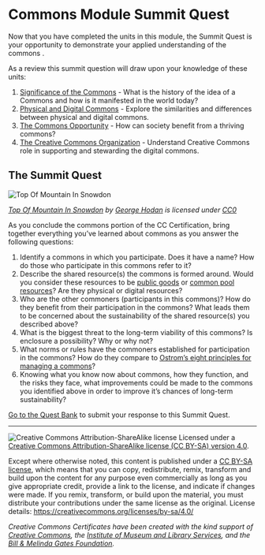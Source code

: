 # Commons Module Summit Quest

Now that you have completed the units in this module, the Summit Quest is your opportunity to demonstrate your applied understanding of the commons .

As a review this summit question will draw upon your knowledge of these units:


1. [Significance of the Commons](significance.md) - What is the history of the idea of a Commons and how is it manifested in the world today?
2. [Physical and Digital Commons](physical-digital.md) - Explore the similarities and differences between physical and digital commons.
3. [The Commons Opportunity](opportunity.md) - How can society benefit from a thriving commons?
4. [The Creative Commons Organization](creative-commons.md) - Understand Creative Commons role in supporting and stewarding the digital commons.

## The Summit Quest

![Top Of Mountain In Snowdon](https://github.com/creativecommons/cc-cert-core/blob/master/images/commons/top-of-mountain.jpg "Top Of Mountain In Snowdon")

*[Top Of Mountain In Snowdon](http://www.publicdomainpictures.net/view-image.php?image=187253) by [George Hodan](http://www.publicdomainpictures.net/browse-author.php?a=8245) is licensed under [CC0](http://creativecommons.org/publicdomain/zero/1.0/)*

As you conclude the commons portion of the CC Certification, bring together everything you’ve learned about commons as you answer the following questions:

1. Identify a commons in which you participate. Does it have a name? How do those who participate in this commons refer to it?
2. Describe the shared resource(s) the commons is formed around. Would you consider these resources to be [public goods](https://en.wikipedia.org/wiki/Public_good) or [common pool resources](https://en.wikipedia.org/wiki/Common-pool_resource)? Are they physical or digital resources?
3. Who are the other commoners (participants in this commons)? How do they benefit from their participation in the commons? What leads them to be concerned about the sustainability of the shared resource(s) you described above?
4. What is the biggest threat to the long-term viability of this commons? Is enclosure a possibility? Why or why not?
5. What norms or rules have the commoners established for participation in the commons? How do they compare to [Ostrom’s eight principles for managing a commons](http://www.onthecommons.org/magazine/elinor-ostroms-8-principles-managing-commmons)?
6. Knowing what you know now about commons, how they function, and the risks they face, what improvements could be made to the commons you identified above in order to improve it’s chances of long-term sustainability?

[Go to the Quest Bank](https://quests.creativecommons.org/assignments/commons-module-summit-quest) to submit your response to this Summit Quest.

----

![Creative Commons Attribution-ShareAlike license](https://github.com/creativecommons/cc-cert-gov/blob/master/images/cc-by-sa-88x31.png "CC BY-SA")
Licensed under a [Creative Commons Attribution-ShareAlike license (CC BY-SA) version 4.0](https://creativecommons.org/licenses/by-sa/4.0/).

Except where otherwise noted, this content is published under a [CC BY-SA license](https://creativecommons.org/licenses/by-sa/4.0/), which means that you can copy, redistribute, remix, transform and build upon the content for any purpose even commercially as long as you give appropriate credit, provide a link to the license, and indicate if changes were made. If you remix, transform, or build upon the material, you must distribute your contributions under the same license as the original.
License details: https://creativecommons.org/licenses/by-sa/4.0/

*Creative Commons Certificates have been created with the kind support of [Creative Commons](http://creativecommons.org/), the [Institute of Museum and Library Services](https://www.imls.gov/), and the [Bill &amp; Melinda Gates Foundation](http://www.gatesfoundation.org/).*